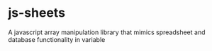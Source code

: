 # js-sheets
A javascript array manipulation library that mimics spreadsheet and database functionality in variable
